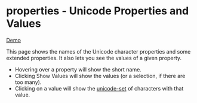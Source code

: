 # properties - Unicode Properties and Values

[Demo](http://unicode.org/cldr/utility/properties.jsp)

This page shows the names of the Unicode character properties and some extended
properties. It also lets you see the values of a given property.

*   Hovering over a property will show the short name.
*   Clicking Show Values will show the values (or a selection, if there are too
    many).
*   Clicking on a value will show the
    [unicode-set](http://unicode.org/cldr/utility/list-unicodeset.jsp) of
    characters with that value.

